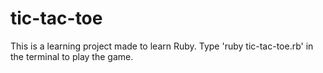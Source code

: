 # tic-tac-toe
This is a learning project made to learn Ruby.
Type 'ruby tic-tac-toe.rb' in the terminal to play the game.
